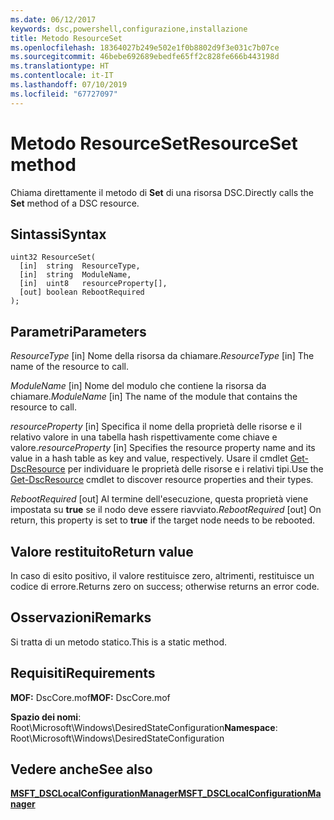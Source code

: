 ```yaml
---
ms.date: 06/12/2017
keywords: dsc,powershell,configurazione,installazione
title: Metodo ResourceSet
ms.openlocfilehash: 18364027b249e502e1f0b8802d9f3e031c7b07ce
ms.sourcegitcommit: 46bebe692689ebedfe65ff2c828fe666b443198d
ms.translationtype: HT
ms.contentlocale: it-IT
ms.lasthandoff: 07/10/2019
ms.locfileid: "67727097"
---
```

# <a name="resourceset-method"></a><span data-ttu-id="9ae92-103">Metodo ResourceSet</span><span class="sxs-lookup"><span data-stu-id="9ae92-103">ResourceSet method</span></span>

<span data-ttu-id="9ae92-104">Chiama direttamente il metodo di **Set** di una risorsa DSC.</span><span class="sxs-lookup"><span data-stu-id="9ae92-104">Directly calls the **Set** method of a DSC resource.</span></span>

## <a name="syntax"></a><span data-ttu-id="9ae92-105">Sintassi</span><span class="sxs-lookup"><span data-stu-id="9ae92-105">Syntax</span></span>

```mof
uint32 ResourceSet(
  [in]  string  ResourceType,
  [in]  string  ModuleName,
  [in]  uint8   resourceProperty[],
  [out] boolean RebootRequired
);
```

## <a name="parameters"></a><span data-ttu-id="9ae92-106">Parametri</span><span class="sxs-lookup"><span data-stu-id="9ae92-106">Parameters</span></span>

<span data-ttu-id="9ae92-107">*ResourceType* \[in\] Nome della risorsa da chiamare.</span><span class="sxs-lookup"><span data-stu-id="9ae92-107">*ResourceType* \[in\] The name of the resource to call.</span></span>

<span data-ttu-id="9ae92-108">*ModuleName* \[in\] Nome del modulo che contiene la risorsa da chiamare.</span><span class="sxs-lookup"><span data-stu-id="9ae92-108">*ModuleName* \[in\] The name of the module that contains the resource to call.</span></span>

<span data-ttu-id="9ae92-109">*resourceProperty* \[in\] Specifica il nome della proprietà delle risorse e il relativo valore in una tabella hash rispettivamente come chiave e valore.</span><span class="sxs-lookup"><span data-stu-id="9ae92-109">*resourceProperty* \[in\] Specifies the resource property name and its value in a hash table as key and value, respectively.</span></span> <span data-ttu-id="9ae92-110">Usare il cmdlet [Get-DscResource](/powershell/module/PSDesiredStateConfiguration/Get-DscResource) per individuare le proprietà delle risorse e i relativi tipi.</span><span class="sxs-lookup"><span data-stu-id="9ae92-110">Use the [Get-DscResource](/powershell/module/PSDesiredStateConfiguration/Get-DscResource) cmdlet to discover resource properties and their types.</span></span>

<span data-ttu-id="9ae92-111">*RebootRequired* \[out\] Al termine dell'esecuzione, questa proprietà viene impostata su **true** se il nodo deve essere riavviato.</span><span class="sxs-lookup"><span data-stu-id="9ae92-111">*RebootRequired* \[out\] On return, this property is set to **true** if the target node needs to be rebooted.</span></span>

## <a name="return-value"></a><span data-ttu-id="9ae92-112">Valore restituito</span><span class="sxs-lookup"><span data-stu-id="9ae92-112">Return value</span></span>

<span data-ttu-id="9ae92-113">In caso di esito positivo, il valore restituisce zero, altrimenti, restituisce un codice di errore.</span><span class="sxs-lookup"><span data-stu-id="9ae92-113">Returns zero on success; otherwise returns an error code.</span></span>

## <a name="remarks"></a><span data-ttu-id="9ae92-114">Osservazioni</span><span class="sxs-lookup"><span data-stu-id="9ae92-114">Remarks</span></span>

<span data-ttu-id="9ae92-115">Si tratta di un metodo statico.</span><span class="sxs-lookup"><span data-stu-id="9ae92-115">This is a static method.</span></span>

## <a name="requirements"></a><span data-ttu-id="9ae92-116">Requisiti</span><span class="sxs-lookup"><span data-stu-id="9ae92-116">Requirements</span></span>

<span data-ttu-id="9ae92-117">**MOF:** DscCore.mof</span><span class="sxs-lookup"><span data-stu-id="9ae92-117">**MOF:** DscCore.mof</span></span>

<span data-ttu-id="9ae92-118">**Spazio dei nomi**: Root\Microsoft\Windows\DesiredStateConfiguration</span><span class="sxs-lookup"><span data-stu-id="9ae92-118">**Namespace**: Root\Microsoft\Windows\DesiredStateConfiguration</span></span>

## <a name="see-also"></a><span data-ttu-id="9ae92-119">Vedere anche</span><span class="sxs-lookup"><span data-stu-id="9ae92-119">See also</span></span>

[<span data-ttu-id="9ae92-120">**MSFT_DSCLocalConfigurationManager**</span><span class="sxs-lookup"><span data-stu-id="9ae92-120">**MSFT_DSCLocalConfigurationManager**</span></span>](msft-dsclocalconfigurationmanager.md)
